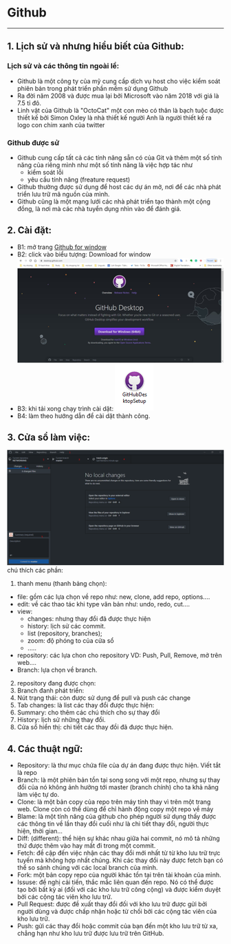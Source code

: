 # Github
--------------------
## 1. Lịch sử và nhưng hiểu biết của Github:


### Lịch sử và các thông tin ngoài lề:

- Github là một công ty của mỹ cung cấp dịch vụ host cho việc kiểm soát phiên bản trong phát triển phần mềm sử dụng Github
- Ra đời năm 2008 và được mua lại bởi Microsoft vào năm 2018 với giá là 7.5 tỉ đô.
- Linh vật của Github là "OctoCat" một con mèo có thân là bạch tuộc được thiết kế bởi Simon Oxley là nhà thiết kế người Anh là người thiết kế ra logo con chim xanh của twitter

### Github được sử 

- Github cung cấp tất cả các tính năng sẵn có của Git và thêm một số tính năng của riêng mình như một số tính năng là việc hợp tác như
  - kiểm soát lỗi 
  - yêu cầu tính năng (freature request)
- Github thường được sử dụng để host các dự án mở, nơi để các nhà phát triển lưu trữ mã nguồn của mình.
- Github cũng là một mạng lưới các nhà phát triển tạo thành một cộng đồng, là nơi mà các nhà tuyển dụng nhìn vào để đánh giá.

## 2. Cài đặt:
- B1: mở trang [Github for window](https://desktop.github.com/)
- B2: click vào biểu tượng: Download for window ![picture](/pictures/githubdownload.png)
- B3: khi tải xong chạy trình cài dặt: 
![picture](/pictures/githubdesktopicon.png)
- B4: làm theo hướng dẫn để cài dặt thành công.

## 3. Cửa sổ làm việc:
![](/pictures/githubui.png)
chú thích các phần:
1. thanh menu (thanh bảng chọn): 
  - file: gồm các lựa chọn về repo như: new, clone, add repo, options....
  - edit: về các thao tác khi type văn bản như: undo, redo, cut....
  - view:
    - changes: nhưng thay đổi đã được thực hiện
    - history: lịch sử các commit.
    - list (repository, branches);
    - zoom: độ phóng to của cửa sổ
    - .....
  - repository: các lựa chon cho repository
  VD: Push, Pull, Remove, mở trên web....
  - Branch: lựa chọn về branch.
2. repository đang được chọn:
3. Branch đanh phát triển:
4. Nút trạng thái: còn được sử dụng để pull và push các change
6. Tab changes: là list các thay đổi được thực hiện:
5. Summary: cho thêm các chú thích cho sự thay đổi
7. History: lịch sử những thay đổi.
8. Cửa sổ hiển thị: chi tiết các thay đồi đã được thực hiện.

## 4. Các thuật ngữ:
- Repository: là thư mục chứa file của dự án đang được thực hiện. Viết tắt là repo
- Branch: là một phiên bản tồn tại song song với một repo, nhưng sự thay đổi của nó không ảnh hưởng tới master (branch chính) cho ta khả năng làm việc tự do.
- Clone: là một bản copy của repo trên máy tính thay vì trên một trang web. Clone còn có thể dùng để chỉ hành động copy một repo về máy
- Blame: là một tính năng của github cho phép người sử dụng thấy được các thông tin về lần thay đổi cuối như là chi tiết thay đổi, người thực hiện, thời gian...
- Diff: (different): thể hiện sự khác nhau giữa hai commit, nó mô tả những thứ được thêm vào hay mất đi trong một commit.
- Fetch: đề cập đến việc nhận các thay đổi mới nhất từ từ kho lưu trữ trực tuyến mà không hợp nhất chúng. Khi các thay đổi này được fetch bạn có thể so sánh chúng với các local branch của mình.
- Fork: một bản copy repo của người khác tồn tại trên tài khoản của mình.
- Issuse: đề nghị cải tiến, thắc mắc liên quan đến repo. Nó có thể được tạo bởi bất kỳ ai (đối với các kho lưu trữ công cộng) và được kiểm duyệt bởi các cộng tác viên kho lưu trữ.
- Pull Request: được đề xuất thay đổi đối với kho lưu trữ được gửi bởi người dùng và được chấp nhận hoặc từ chối bởi các cộng tác viên của kho lưu trữ.
- Push: gửi các thay đổi hoặc commit của bạn đến một kho lưu trữ từ xa, chẳng hạn như kho lưu trữ được lưu trữ trên GitHub.


  

